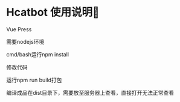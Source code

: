 # Hcatbot 使用说明📕

Vue Press

需要nodejs环境

cmd/bash运行npm install

修改代码

运行npm run build打包

编译成品在dist目录下，需要放至服务器上查看，直接打开无法正常查看
